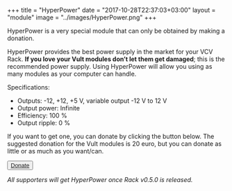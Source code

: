+++
title = "HyperPower"
date = "2017-10-28T22:37:03+03:00"
layout = "module"
image = "../images/HyperPower.png"
+++

HyperPower is a very special module that can only be obtained by making a donation. 

HyperPower provides the best power supply in the market for your VCV Rack. **If you love your Vult modules don’t let them get damaged**;  this is the recommended power supply. Using HyperPower will allow you using as many modules as your computer can handle.

Specifications:

- Outputs: -12, +12, +5 V, variable output -12 V to 12 V
- Output power: Infinite
- Efficiency: 100 %
- Output ripple: 0 %

If you want to get one, you can donate by clicking the button below. The suggested donation for the Vult modules is 20 euro, but you can donate as little or as much as you want/can.

<button type="button" class="btn btn-primary"> <a href="https://www.paypal.com/cgi-bin/webscr?cmd=_s-xclick&hosted_button_id=RRMY2QPYEZT2S"> Donate </a> </button>

*All supporters will get HyperPower once Rack v0.5.0 is released.*
